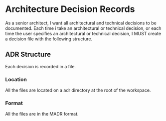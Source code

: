 # Architecture Decision Records
As a senior architect, I want all architectural and technical decisions to be documented.
Each time i take an architectural or technical decision, or each time the user specifies an architectural or technical decision, I MUST create a decision file with the following structure.

## ADR Structure
Each decision is recorded in a file.

### Location
All the files are located on a adr directory at the root of the workspace.

### Format
All the files are in the MADR format.
